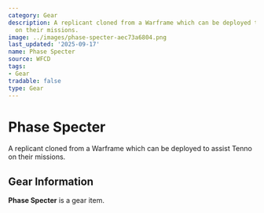 ```yaml
---
category: Gear
description: A replicant cloned from a Warframe which can be deployed to assist Tenno
  on their missions.
image: ../images/phase-specter-aec73a6804.png
last_updated: '2025-09-17'
name: Phase Specter
source: WFCD
tags:
- Gear
tradable: false
type: Gear
---
```


# Phase Specter

A replicant cloned from a Warframe which can be deployed to assist Tenno on their missions.

## Gear Information

**Phase Specter** is a gear item.


